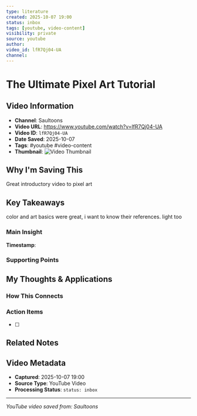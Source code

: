 ```yaml
---
type: literature
created: 2025-10-07 19:00
status: inbox
tags: [youtube, video-content]
visibility: private
source: youtube
author: 
video_id: lfR7Qj04-UA
channel: 
---
```



# The Ultimate Pixel Art Tutorial

## Video Information
- **Channel**: Saultoons
- **Video URL**: https://www.youtube.com/watch?v=lfR7Qj04-UA
- **Video ID**: `lfR7Qj04-UA`
- **Date Saved**: 2025-10-07
- **Tags**: #youtube #video-content
- **Thumbnail**: ![Video Thumbnail](https://i.ytimg.com/vi/lfR7Qj04-UA/hqdefault.jpg)

## Why I'm Saving This
Great introductory video to pixel art

## Key Takeaways
<!-- As you watch, capture key points here -->
color and art basics were great, i want to know their references. 
light too

### Main Insight
> 

**Timestamp**: 

### Supporting Points
<!-- Add more as you watch -->

## My Thoughts & Applications

### How This Connects
<!-- Links to your existing knowledge -->

### Action Items
- [ ] 

## Related Notes
<!-- Add [[wiki-links]] as you make connections -->

## Video Metadata
<!-- Auto-filled for future reference -->
- **Captured**: 2025-10-07 19:00
- **Source Type**: YouTube Video
- **Processing Status**: `status: inbox`

---
*YouTube video saved from: Saultoons*
